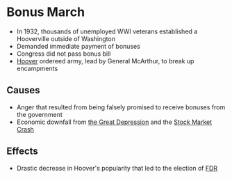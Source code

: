 # Bonus March
- In 1932, thousands of unemployed WWI veterans established a Hooverville outside of Washington
- Demanded immediate payment of bonuses
- Congress did not pass bonus bill
- [Hoover](../people/hoover_herbert.md) ordereed army, lead by General McArthur, to break up encampments

## Causes
- Anger that resulted from being falsely promised to receive bonuses from the government
- Economic downfall from [the Great Depression](great_depression.md) and the [Stock Market Crash](stock%20market%20crash.md)

## Effects
- Drastic decrease in Hoover's popularity that led to the election of [FDR](../people/roosevelt_franklin.md)
